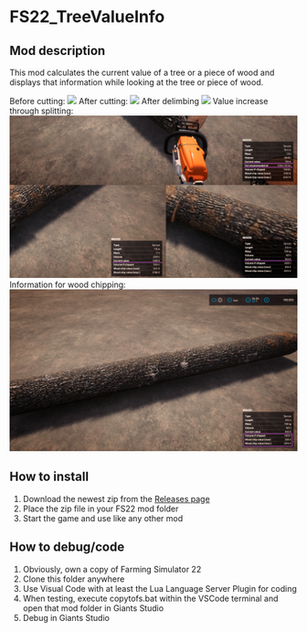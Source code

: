 # FS22_TreeValueInfo

## Mod description

This mod calculates the current value of a tree or a piece of wood and displays that information while looking at the tree or piece of wood.

Before cutting:
![](screenshots/screen1.png)
After cutting:
![](screenshots/screen2.png)
After delimbing
![](screenshots/screen3.png)
Value increase through splitting:
![](screenshots/screen4.png)
Information for wood chipping:
![](screenshots/screen5.png)

## How to install

1. Download the newest zip from the [Releases page](https://github.com/Timmeey86/FS22_TreeValueInfo/releases)
1. Place the zip file in your FS22 mod folder
1. Start the game and use like any other mod

## How to debug/code

1. Obviously, own a copy of Farming Simulator 22
1. Clone this folder anywhere
1. Use Visual Code with at least the Lua Language Server Plugin for coding
1. When testing, execute copytofs.bat within the VSCode terminal and open that mod folder in Giants Studio
1. Debug in Giants Studio